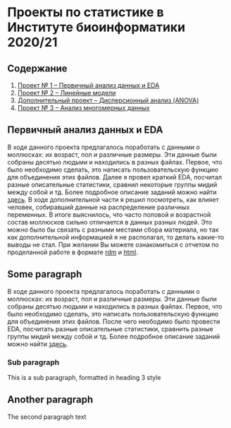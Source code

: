 # Проекты по статистике в Институте биоинформатики 2020/21



## Содержание
1. [Проект № 1 &ndash; Первичный анализ данных и EDA](#eda)
2. [Проект № 2 &ndash; Линейные модели](#lm)
3. [Дополнительный проект &ndash; Дисперсионный анализ (ANOVA)](#anova)
3. [Проект № 3 &ndash; Анализ многомерных данных](#mouse)

## Первичный анализ данных и EDA <a name="eda"></a>

В ходе данного проекта предлагалось поработать с данными о моллюсках: их возраст, пол и различные размеры. Эти данные были собраны десятью людьми и находились в разных файлах. 
Первое, что было необходимо сделать, это написать пользовательскую функцию для объединения этих файлов. Далее я провел краткий EDA, посчитал разные описательные статистики, сравнил некоторые группы мидий между собой и тд. Более подробное описание заданий можно найти [здесь](https://github.com/danon6868/BI_Stat_2020/blob/main/project_eda/Project_1.pdf). 
В ходе дополнительной части я решил посмотреть, как влияет человек, собиравший данные на распределение различных переменных. В итоге выяснилось, что часто половой и возрастной состав моллюсков сильно отличается в данных разных людей. Это можно было бы связать с разными местами сбора материала, но так как дополнительной информацией я не располагал, то делать какие-то выводы не стал. 
При желании Вы можете ознакомиться с отчетом по проделанной работе в формате [rdm](https://github.com/danon6868/BI_Stat_2020/blob/main/project_eda/project_eda.rmd) и [html](https://danon6868.github.io/BI_Stat_2020/project_eda). 

## Some paragraph <a name="lm"></a>
В ходе данного проекта предлагалось поработать с данными о моллюсках: их возраст, пол и различные размеры. Эти данные были собраны десятью людьми и находились в разных файлах. Первое, что было необходимо сделать, это написать пользовательскую функцию для объединения этих файлов. После чего неободимо было провести EDA, посчитать разные описательные статистики, сравнить разные группы мидий между собой и тд. Более подробное описание заданий можно найти  [здесь](). 

### Sub paragraph <a name="anova"></a>
This is a sub paragraph, formatted in heading 3 style

## Another paragraph <a name="mouse"></a>
The second paragraph text
